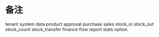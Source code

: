 # 备注

tenant
system
data
product
approval
purchase
sales
stock_in
stock_out
stock_count
stock_transfer
finance
flow
report
stats
option